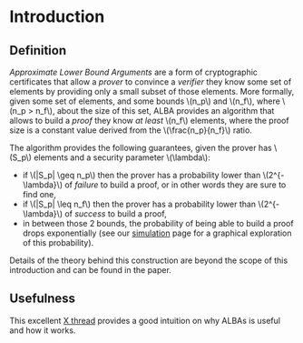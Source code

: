 # Introduction

## Definition

_Approximate Lower Bound Arguments_ are a form of cryptographic certificates that allow a _prover_ to convince a _verifier_ they know some set of elements by providing only a small subset of those elements. More formally, given some set of elements, and some bounds \\(n_p\\) and \\(n_f\\), where \\(n_p > n_f\\), about the size of this set, ALBA provides an algorithm that allows to build a _proof_ they know _at least_ \\(n_f\\) elements, where the proof size is a constant value derived from the \\(\frac{n_p}{n_f}\\) ratio.

The algorithm provides the following guarantees, given the prover has \\(S_p\\) elements and a security parameter \\(\lambda\\):

* if \\(|S_p| \geq n_p\\) then the prover has a probability lower than \\(2^{-\lambda}\\) of _failure_ to build a proof, or in other words they are sure to find one,
* if \\(|S_p| \leq n_f\\) then the prover has a probability lower than \\(2^{-\lambda}\\) of _success_ to build a proof,
* in between those 2 bounds, the probability of being able to build a proof drops exponentially (see our [simulation](./simulation.md) page for a graphical exploration of this probability).

Details of the theory behind this construction are beyond the scope of this introduction and can be found in the paper.

## Usefulness

This excellent [X thread](https://x.com/Quantumplation/status/1783188333046255997) provides a good intuition on why ALBAs is useful and how it works.
